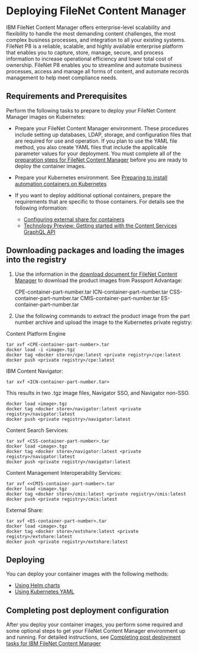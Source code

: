 # Deploying FileNet Content Manager

IBM FileNet Content Manager offers enterprise-level scalability and flexibility to handle the most demanding content challenges, the most complex business processes, and integration to all your existing systems. FileNet P8 is a reliable, scalable, and highly available enterprise platform that enables you to capture, store, manage, secure, and process information to increase operational efficiency and lower total cost of ownership. FileNet P8 enables you to streamline and automate business processes, access and manage all forms of content, and automate records management to help meet compliance needs.

## Requirements and Prerequisites

Perform the following tasks to prepare to deploy your FileNet Content Manager images on Kubernetes:

- Prepare your FileNet Content Manager environment. These procedures include setting up databases, LDAP, storage, and configuration files that are required for use and operation. If you plan to use the YAML file method, you also create YAML files that include the applicable parameter values for your deployment. You must complete all of the [preparation steps for FileNet Content Manager](https://www.ibm.com/support/knowledgecenter/SSNW2F_5.5.0/com.ibm.p8.containers.doc/containers_prepare.htm) before you are ready to deploy the container images. 

- Prepare your Kubernetes environment. See [Preparing to install automation containers on Kubernetes](https://www.ibm.com/support/knowledgecenter/SSNW2F_5.5.0/com.ibm.p8.containers.doc/containers_prepare_env_k8s.htm)

- If you want to deploy additional optional containers, prepare the requirements that are specific to those containers. For details see the following information:
  - [Configuring external share for containers](https://www.ibm.com/support/knowledgecenter/SSNW2F_5.5.0/com.ibm.p8.containers.doc/containers_externalshare.htm)
  - [Technology Preview: Getting started with the Content Services GraphQL API](http://www.ibm.com/support/docview.wss?uid=ibm10883630)

## Downloading packages and loading the images into the registry

1. Use the information in the [download document for FileNet Content Manager](https://www-01.ibm.com/support/docview.wss?uid=swg24044874) to download the product images from Passport Advantage: 

    CPE-container-part-number.tar
    ICN-container-part-number.tar
    CSS-container-part-number.tar
    CMIS-container-part-number.tar
    ES-container-part-number.tar


2. Use the following commands to extract the product image from the part number archive and upload the image to the Kubernetes private registry:

Content Platform Engine

   ```
  tar xvf <CPE-container-part-number>.tar
  docker load -i <image>.tgz
  docker tag <docker store>/cpe:latest <private registry>/cpe:latest
  docker push <private registry>/cpe:latest
   ```   

IBM Content Navigator:

   ```
  tar xvf <ICN-container-part-number.tar>
   ```   
   This results in two .tgz image files, Navigator SSO, and Navigator non-SSO.
   
   ```
  docker load <image>.tgz
  docker tag <docker store>/navigator:latest <private registry>/navigator:latest
  docker push <private registry>/navigator:latest
   ```   

Content Search Services:

   ```
  tar xvf <CSS-container-part-number>.tar
  docker load <image>.tgz
  docker tag <docker store>/navigator:latest <private registry>/navigator:latest
  docker push <private registry>/navigator:latest
   ```    	
    

Content Management Interoperability Services:

   ```
  tar xvf <<CMIS-container-part-number>.tar
  docker load <image>.tgz
  docker tag <docker store>/cmis:latest <private registry>/cmis:latest
  docker push <private registry>/cmis:latest
   ```

External Share:

   ```
  tar xvf <ES-container-part-number>.tar
  docker load <image>.tgz
  docker tag <docker store>/extshare:latest <private registry>/extshare:latest
  docker push <private registry>/extshare:latest
   ```


## Deploying

You can deploy your container images with the following methods:

- [Using Helm charts](helm-charts/README.md)
- [Using Kubernetes YAML](k8s-yaml/README.md)

## Completing post deployment configuration

After you deploy your container images, you perform some required and some optional steps to get your FileNet Content Manager environment up and running. For detailed instructions, see [Completing post deployment tasks for IBM FileNet Content Manager](https://www.ibm.com/support/knowledgecenter/SSNW2F_5.5.0/com.ibm.p8.containers.doc/containers_postdeploy.htm)
